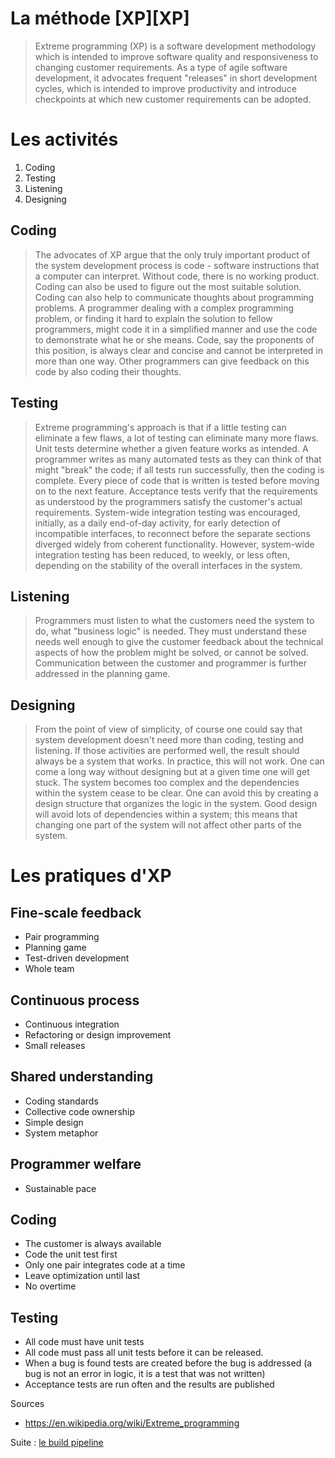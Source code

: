 # La méthode [XP][XP]
>Extreme programming (XP) is a software development methodology which is intended to improve software quality and responsiveness to changing customer requirements. As a type of agile software development, it advocates frequent "releases" in short development cycles, which is intended to improve productivity and introduce checkpoints at which new customer requirements can be adopted.

# Les activités 
1. Coding
2. Testing
3. Listening
4. Designing

## Coding
>The advocates of XP argue that the only truly important product of the system development process is code - software instructions that a computer can interpret. Without code, there is no working product.
Coding can also be used to figure out the most suitable solution. Coding can also help to communicate thoughts about programming problems. A programmer dealing with a complex programming problem, or finding it hard to explain the solution to fellow programmers, might code it in a simplified manner and use the code to demonstrate what he or she means. Code, say the proponents of this position, is always clear and concise and cannot be interpreted in more than one way. Other programmers can give feedback on this code by also coding their thoughts.

## Testing
>Extreme programming's approach is that if a little testing can eliminate a few flaws, a lot of testing can eliminate many more flaws.
Unit tests determine whether a given feature works as intended. A programmer writes as many automated tests as they can think of that might "break" the code; if all tests run successfully, then the coding is complete. Every piece of code that is written is tested before moving on to the next feature.
Acceptance tests verify that the requirements as understood by the programmers satisfy the customer's actual requirements.
System-wide integration testing was encouraged, initially, as a daily end-of-day activity, for early detection of incompatible interfaces, to reconnect before the separate sections diverged widely from coherent functionality. However, system-wide integration testing has been reduced, to weekly, or less often, depending on the stability of the overall interfaces in the system.

## Listening
>Programmers must listen to what the customers need the system to do, what "business logic" is needed. They must understand these needs well enough to give the customer feedback about the technical aspects of how the problem might be solved, or cannot be solved. Communication between the customer and programmer is further addressed in the planning game.

## Designing
>From the point of view of simplicity, of course one could say that system development doesn't need more than coding, testing and listening. If those activities are performed well, the result should always be a system that works. In practice, this will not work. One can come a long way without designing but at a given time one will get stuck. The system becomes too complex and the dependencies within the system cease to be clear. One can avoid this by creating a design structure that organizes the logic in the system. Good design will avoid lots of dependencies within a system; this means that changing one part of the system will not affect other parts of the system.

# Les pratiques d'XP
## Fine-scale feedback
* Pair programming
* Planning game
* Test-driven development
* Whole team

## Continuous process
* Continuous integration
* Refactoring or design improvement
* Small releases

## Shared understanding
* Coding standards
* Collective code ownership
* Simple design
* System metaphor

## Programmer welfare
* Sustainable pace

## Coding
* The customer is always available
* Code the unit test first
* Only one pair integrates code at a time
* Leave optimization until last
* No overtime

## Testing
* All code must have unit tests
* All code must pass all unit tests before it can be released.
* When a bug is found tests are created before the bug is addressed (a bug is not an error in logic, it is a test that was not written)
* Acceptance tests are run often and the results are published

 Sources
* https://en.wikipedia.org/wiki/Extreme_programming

Suite : [le build pipeline](../02-outils/00-le-build-pipeline.md)



